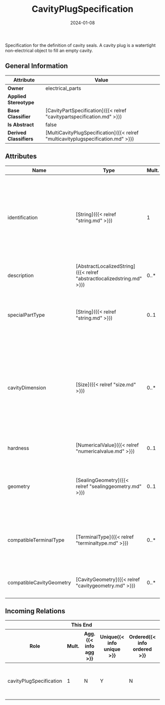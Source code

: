 ﻿---
title: CavityPlugSpecification
toc: false
type: specs
date: "2024-01-08"
draft: false
specification: VEC
version: 2.1.0
documentType: "Recommendation"
elementType: Class
classes:
  - CavityPlugSpecification
menu_name: vec-2.1.0
---
<p> Specification for the definition of cavity seals. A cavity plug is a watertight non-electrical object to fill an empty cavity.      </p>

## General Information

| Attribute               | Value |
|-------------------------|-------|
| **Owner**               | electrical_parts |
| **Applied Stereotype**  |   |
| **Base Classifier**     | [CavityPartSpecification]({{< relref "cavitypartspecification.md" >}})<br/>  |
| **Is Abstract**         | false |
| **Derived Classifiers** | [MultiCavityPlugSpecification]({{< relref "multicavityplugspecification.md" >}}) |

## Attributes
|  Name  |  Type  |  Mult.  |  Description  |  Owning Classifier  |
|--------|--------|---------|---------------|--------------|
|identification| [String]({{< relref "string.md" >}}) | 1 | <p> Specifies a unique identification of the specification. The identification is guaranteed to be unique within the document containing the specification. For all VEC-documents a Specification-instance can be trusted to be identical if the DocumentVersion-instance is the same (see DocumentVersion) and the identification of the Specification is the same.      </p> | [Specification]({{< relref "specification.md" >}}) |
|description| [AbstractLocalizedString]({{< relref "abstractlocalizedstring.md" >}}) | 0..* | <p> Specifies additional, human readable information about the specification.      </p> | [Specification]({{< relref "specification.md" >}}) |
|specialPartType| [String]({{< relref "string.md" >}}) | 0..1 | <p>The specialPartType allows the specification of subclassifications for a PartOrUsageRelatedSpecification (e.g. different types of connector housings).  </p> | [PartOrUsageRelatedSpecification]({{< relref "partorusagerelatedspecification.md" >}}) |
|cavityDimension| [Size]({{< relref "size.md" >}}) | 0..* | <p> Specifies a valid cavity dimensions to which the cavity part fits. The dimension defines the size of the sealing area of the cavity (crimp end), not in the contacting area (box end).      </p>      <p> Note: CavityDimension is of type Size which is defined as x &amp;&#160;y with type NumericalValue. NumericalValue can define tolerances. So, a cavity dimension is not necessarily a single fixed value.      </p> | [CavityPartSpecification]({{< relref "cavitypartspecification.md" >}}) |
|hardness| [NumericalValue]({{< relref "numericalvalue.md" >}}) | 0..1 | <p>Specifies the hardness of the cavity seal.  </p> | [CavityPartSpecification]({{< relref "cavitypartspecification.md" >}}) |
|geometry| [SealingGeometry]({{< relref "sealinggeometry.md" >}}) | 0..1 | <p> Defines the geometry of the cavity sealing.      </p>      <p> &#160;     </p>      <p> This attribute is defined as an OpenEnumeration.      </p> | [CavityPartSpecification]({{< relref "cavitypartspecification.md" >}}) |
|compatibleTerminalType| [TerminalType]({{< relref "terminaltype.md" >}}) | 0..* | <p> Defines a list of terminal types that are compatible to this CavitySealSpecification. This defines as well the compatible cavities, since a plug is normally used when no terminals are present.      </p> | [CavityPartSpecification]({{< relref "cavitypartspecification.md" >}}) |
|compatibleCavityGeometry| [CavityGeometry]({{< relref "cavitygeometry.md" >}}) | 0..* | <p> Defines a list of <i>CavityGeometries</i> that are compatible with this cavity part.      </p> | [CavityPartSpecification]({{< relref "cavitypartspecification.md" >}}) |


##  Incoming Relations
<table>
    <thead>
        <tr>
           <th colspan="5">This End</th>
           <th colspan="2">Other End</th>
           <th colspan="1">General</th>
        </tr>
        <tr>
           <th>Role</th>
           <th>Mult.</th>
           <th>Agg.{{< info agg >}}</th>
           <th>Unique{{< info unique >}}</th>
           <th>Ordered{{< info ordered >}}</th>
           <th>Type</th>
           <th>Mult.</th>
           <th>Description</th>
        </tr>
    <thead>
    <tbody>
    <tr>
        <td>cavityPlugSpecification</td>
        <td>1</td>
        <td>N</td>
        <td>Y</td>
        <td>N</td>
        <td><a href="{{< relref "cavityplugrole.md" >}}">CavityPlugRole</a></td>
        <td>0..*</td>
        <td><p> References the <i>CavityPlugSpecification </i>that is instanced by this <i>CavityPlugRole.</i>      </p></td>
    </tr>
    </tbody>
</table>



